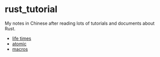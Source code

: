 # rust_tutorial
My notes in Chinese after reading lots of tutorials and documents about Rust.



- [life times](docs/rust_life_time.md)
- [atomic](docs/atomic.md)
- [macros](docs/macros)

